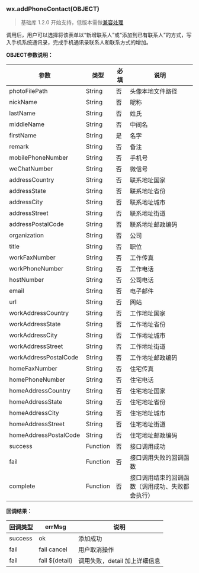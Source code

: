 <!-- https://mp.weixin.qq.com/debug/wxadoc/dev/api/phone-contact.html -->

### wx.addPhoneContact(OBJECT)

> 基础库 1.2.0 开始支持，低版本需做[兼容处理](https://mp.weixin.qq.com/debug/wxadoc/dev/framework/compatibility.html)

调用后，用户可以选择将该表单以“新增联系人”或“添加到已有联系人”的方式，写入手机系统通讯录，完成手机通讯录联系人和联系方式的增加。

**OBJECT参数说明：**

  参数                    |  类型       |  必填 |  说明                       
--------------------------|-------------|-------|-----------------------------
  photoFilePath           |  String     |  否   |  头像本地文件路径           
  nickName                |  String     |  否   |  昵称                       
  lastName                |  String     |  否   |  姓氏                       
  middleName              |  String     |  否   |  中间名                     
  firstName               |  String     |  是   |  名字                       
  remark                  |  String     |  否   |  备注                       
  mobilePhoneNumber       |  String     |  否   |  手机号                     
  weChatNumber            |  String     |  否   |  微信号                     
  addressCountry          |  String     |  否   |  联系地址国家               
  addressState            |  String     |  否   |  联系地址省份               
  addressCity             |  String     |  否   |  联系地址城市               
  addressStreet           |  String     |  否   |  联系地址街道               
  addressPostalCode       |  String     |  否   |  联系地址邮政编码           
  organization            |  String     |  否   |  公司                       
  title                   |  String     |  否   |  职位                       
  workFaxNumber           |  String     |  否   |  工作传真                   
  workPhoneNumber         |  String     |  否   |  工作电话                   
  hostNumber              |  String     |  否   |  公司电话                   
  email                   |  String     |  否   |  电子邮件                   
  url                     |  String     |  否   |  网站                       
  workAddressCountry      |  String     |  否   |  工作地址国家               
  workAddressState        |  String     |  否   |  工作地址省份               
  workAddressCity         |  String     |  否   |  工作地址城市               
  workAddressStreet       |  String     |  否   |  工作地址街道               
  workAddressPostalCode   |  String     |  否   |  工作地址邮政编码           
  homeFaxNumber           |  String     |  否   |  住宅传真                   
  homePhoneNumber         |  String     |  否   |  住宅电话                   
  homeAddressCountry      |  String     |  否   |  住宅地址国家               
  homeAddressState        |  String     |  否   |  住宅地址省份               
  homeAddressCity         |  String     |  否   |  住宅地址城市               
  homeAddressStreet       |  String     |  否   |  住宅地址街道               
  homeAddressPostalCode   |  String     |  否   |  住宅地址邮政编码           
  success                 |  Function   |  否   |  接口调用成功               
  fail                    |  Function   |  否   |  接口调用失败的回调函数     
  complete                |  Function   |  否   |接口调用结束的回调函数（调用成功、失败都会执行）

**回调结果：**

  回调类型  |  errMsg           |  说明                 
------------|-------------------|-----------------------
  success   |  ok               |  添加成功             
  fail      |  fail cancel      |  用户取消操作         
  fail      |  fail ${detail}   |调用失败，detail 加上详细信息
